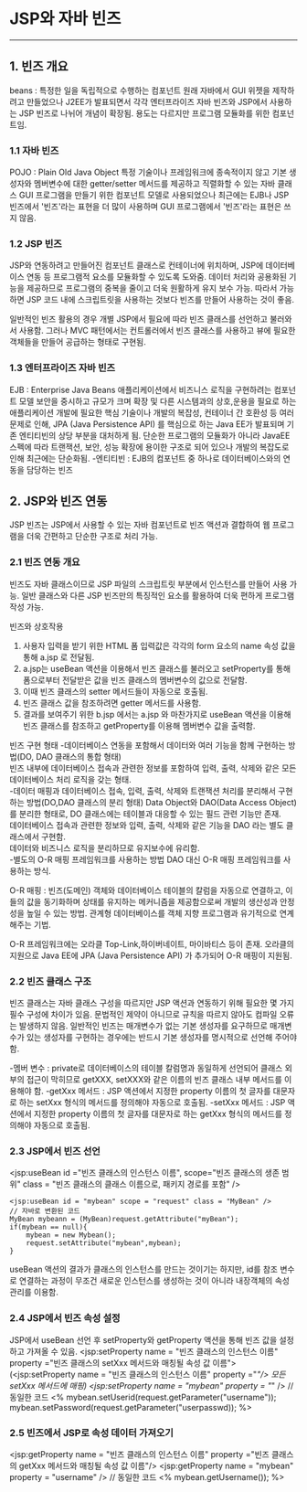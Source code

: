 # JSP와 자바 빈즈
---------------------
## 1. 빈즈 개요
beans : 특정한 일을 독립적으로 수행하는 컴포넌트
원래 자바에서 GUI 위젯을 제작하려고 만들었으나 J2EE가 발표되면서 각각 엔터프라이즈 자바 빈즈와 JSP에서 사용하는 JSP 빈즈로 나뉘어 개념이 확장됨.
용도는 다르지만 프로그램 모듈화를 위한 컴포넌트임.

### 1.1 자바 빈즈
POJO : Plain Old Java Object 특정 기술이나 프레임워크에 종속적이지 않고 기본 생성자와 멤버변수에 대한 getter/setter 메서드를 제공하고 직렬화할 수 있는 자바 클래스
GUI 프로그램을 만들기 위한 컴포넌트 모델로 사용되었으나 최근에는 EJB나 JSP 빈즈에서 '빈즈'라는 표현을 더 많이 사용하며 GUI 프로그램에서 '빈즈'라는 표현은 쓰지 않음.

### 1.2 JSP 빈즈
JSP와 연동하려고 만들어진 컴포넌트 클래스로 컨테이너에 위치하며, JSP에 데이터베이스 연동 등 프로그램적 요소를 모듈화할 수 있도록 도와줌.
데이터 처리와 공용화된 기능을 제공하므로 프로그램의 중복을 줄이고 더욱 원활하게 유지 보수 가능. 따라서 가능하면 JSP 코드 내에 스크립트릿을 사용하는 것보다 빈즈를 만들어 사용하는 것이 좋음.

일반적인 빈즈 활용의 경우 개별 JSP에서 필요에 따라 빈즈 클래스를 선언하고 불러와서 사용함. 그러나 MVC 패턴에서는 컨트롤러에서 빈즈 클래스를 사용하고 뷰에 필요한 객체들을 만들어 공급하는 형태로 구현됨.

### 1.3 엔터프라이즈 자바 빈즈
EJB : Enterprise Java Beans 애플리케이션에서 비즈니스 로직을 구현하려는 컴포넌트 모델
보안을 중시하고 규모가 크며 확장 및 다른 시스템과의 상호,운용을 필요로 하는 애플리케이션 개발에 필요한 핵심 기술이나 개발의 복잡성, 컨테이너 간 호환성 등 여러 문제로 인해, JPA (Java Persistence API) 를 핵심으로 하는 Java EE가 발표되며 기존 엔티티빈의 상당 부분을 대처하게 됨.
단순한 프로그램의 모듈화가 아니라 JavaEE 스펙에 따라 트랜잭션, 보안, 성능 확장에 용이한 구조로 되어 있으나 개발의 복잡도로 인해 최근에는 단순화됨.
-엔티티빈 : EJB의 컴포넌트 중 하나로 데이터베이스와의 연동을 담당하는 빈즈

## 2. JSP와 빈즈 연동
JSP 빈즈는 JSP에서 사용할 수 있는 자바 컴포넌트로 빈즈 액션과 결합하여 웹 프로그램을 더욱 간편하고 단순한 구조로 처리 가능.

### 2.1 빈즈 연동 개요
빈즈도 자바 클래스이므로 JSP 파일의 스크립트릿 부분에서 인스턴스를 만들어 사용 가능.
일반 클래스와 다른 JSP 빈즈만의 특징적인 요소를 활용하여 더욱 편하게 프로그램 작성 가능.

빈즈와 상호작용
1. 사용자 입력을 받기 위한 HTML 폼 입력값은 각각의 form 요소의 name 속성 값을 통해 a.jsp 로 전달됨.
2. a.jsp는 useBean 액션을 이용해서 빈즈 클래스를 불러오고 setProperty를 통해 폼으로부터 전달받은 값을 빈즈 클래스의 멤버변수의 값으로 전달함.
3. 이때 빈즈 클래스의 setter 메서드들이 자동으로 호출됨.
4. 빈즈 클래스 값을 참조하려면 getter 메서드를 사용함.
5. 결과를 보여주기 위한 b.jsp 에서는 a.jsp 와 마찬가지로 useBean 액션을 이용해 빈즈 클래스를 참조하고 getProperty를 이용해 멤버변수 값을 출력함.

빈즈 구현 형태
-데이터베이스 연동을 포함해서 데이터와 여러 기능을 함께 구현하는 방법(DO, DAO 클래스의 통합 형태)  
빈즈 내부에 데이터베이스 접속과 관련한 정보를 포함하여 입력, 출력, 삭제와 같은 모든 데이터베이스 처리 로직을 갖는 형태.  
-데이터 매핑과 데이터베이스 접속, 입력, 출력, 삭제와 트랜잭션 처리를 분리해서 구현하는 방법(DO,DAO 클래스의 분리 형태)
Data Object와 DAO(Data Access Object)를 분리한 형태로, DO 클래스에는 테이블과 대응할 수 있는 필드 관련 기능만 존재.  
데이터베이스 접속과 관련한 정보와 입력, 출력, 삭제와 같은 기능을 DAO 라는 별도 클래스에서 구현함.  
데이터와 비즈니스 로직을 분리하므로 유지보수에 유리함.  
-별도의 O-R 매핑 프레임워크를 사용하는 방법
DAO 대신 O-R 매핑 프레임워크를 사용하는 방식.   
 
O-R 매핑 : 빈즈(도메인) 객체와 데이터베이스 테이블의 칼럼을 자동으로 연결하고, 이들의 값을 동기화하며 상태를 유지하는 메커니즘을 제공함으로써 개발의 생산성과 안정성을 높일 수 있는 방법.
관계형 데이터베이스를 객체 지향 프로그램과 유기적으로 연계해주는 기법.

O-R 프레임워크에는 오라클 Top-Link,하이버네이트, 마이바티스 등이 존재.
오라클의 지원으로 Java EE에 JPA (Java Persistence API) 가 추가되어 O-R 매핑이 지원됨.

### 2.2 빈즈 클래스 구조
빈즈 클래스는 자바 클래스 구성을 따르지만 JSP 액션과 연동하기 위해 필요한 몇 가지 필수 구성에 차이가 있음.
문법적인 제약이 아니므로 규칙을 따르지 않아도 컴파일 오류는 발생하지 않음.
일반적인 빈즈는 매개변수가 없는 기본 생성자를 요구하므로 매개변수가 있는 생성자를 구현하는 경우에는 반드시 기본 생성자를 명시적으로 선언해 주어야 함.

-멤버 변수 : private로 데이터베이스의 테이블 칼럼명과 동일하게 선언되어 클래스 외부의 접근이 막히므로 getXXX, setXXX와 같은 이름의 빈즈 클래스 내부 메서드를 이용해야 함.
-getXxx 메서드 : JSP 액션에서 지정한 property 이름의 첫 글자를 대문자로 하는 setXxx 형식의 메서드를 정의해야 자동으로 호출됨.
-setXxx 메서드 : JSP 액션에서 지정한 property 이름의 첫 글자를 대문자로 하는 getXxx 형식의 메서드를 정의해야 자동으로 호출됨.

### 2.3 JSP에서 빈즈 선언
<jsp:useBean id ="빈즈 클래스의 인스턴스 이름", scope="빈즈 클래스의 생존 범위" class = "빈즈 클래스의 클래스 이름으로, 패키지 경로를 포함" />
    
    <jsp:useBean id = "mybean" scope = "request" class = "MyBean" />
    // 자바로 변환된 코드
    MyBean mybeann = (MyBean)request.getAttribute("myBean");
    if(mybean == null){
        mybean = new Mybean();
        request.setAttribute("mybean",mybean); 
    }
useBean 액션의 결과가 클래스의 인스턴스를 만드는 것이기는 하지만, id를 참조 변수로 연결하는 과정이 무조건 새로운 인스턴스를 생성하는 것이 아니라 내장객체의 속성 관리를 이용함.

### 2.4 JSP에서 빈즈 속성 설정
JSP에서 useBean 선언 후 setProperty와 getProperty 액션을 통해 빈즈 값을 설정하고 가져올 수 있음.
<jsp:setProperty name = "빈즈 클래스의 인스턴스 이름" property ="빈즈 클래스의 setXxx 메서드와 매칭될 속성 값 이름">
(<jsp:setProperty name = "빈즈 클래스의 인스턴스 이름" property ="*"/> 모든 setXxx 메서드에 매핑)
    <jsp:setProperty name = "mybean" property = "*" />
    // 동일한 코드
    <%
    mybean.setUserid(request.getParameter("username"));
    mybean.setPassword(request.getParameter("userpasswd));
    %>


### 2.5 빈즈에서 JSP로 속성 데이터 가져오기
<jsp:getProperty name = "빈즈 클래스의 인스턴스 이름" property ="빈즈 클래스의 getXxx 메서드와 매칭될 속성 값 이름"/>
    <jsp:getProperty name = "mybean" property = "username" />
    // 동일한 코드
    <%
    mybean.getUsername());
    %>
